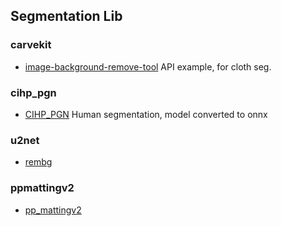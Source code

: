 ## Segmentation Lib


### carvekit

- [image-background-remove-tool](https://github.com/OPHoperHPO/image-background-remove-tool) API example, for cloth seg.

### cihp_pgn

- [CIHP_PGN](https://github.com/Engineering-Course/CIHP_PGN) Human segmentation, model converted to onnx

### u2net

- [rembg](https://github.com/danielgatis/rembg) 

### ppmattingv2

- [pp_mattingv2](https://github.com/jiachen0212/pp_mattingv2)
